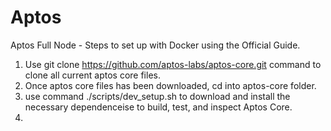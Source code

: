 # Aptos
Aptos Full Node - Steps to set up with Docker using the Official Guide.
1.  Use git clone https://github.com/aptos-labs/aptos-core.git command to clone all current aptos core files.
2.  Once aptos core files has been downloaded, cd into aptos-core folder.
3.  use command ./scripts/dev_setup.sh to download and install the necessary dependenceise to build, test, and inspect Aptos Core.
4.  
